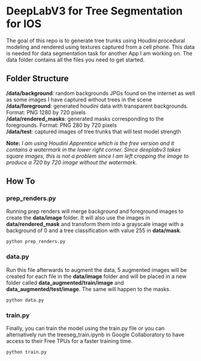 # DeepLabV3 for Tree Segmentation for IOS

The goal of this repo is to generate tree trunks using Houdini procedural modeling and rendered using textures captured from a cell phone. This data is needed for data segmentation task for another App I am working on. The data folder contains all the files you need to get started.

## Folder Structure
**/data/background**: random backgrounds JPGs found on the internet as well as some images I have captured without trees in the scene  
**/data/foreground**: generated houdini data with transparent backgrounds. Format: PNG 1280 by 720 pixels  
**/data/rendered_masks**: generated masks  corresponding to the foregrounds. Format: PNG 280 by 720 pixels  
**/data/test**: captured images of tree trunks that will test model strength

**Note:** _I am using Houdini Apprentice which is the free version and it contains a watermark in the lower right corner. Since deeplabv3 takes square images, this is not a problem since I am left cropping the image to produce a 720 by 720 image without the watermark._

## How To
### prep_renders.py
Running prep renders will merge background and foreground images to create the **data/image** folder. It will also use the images in **data/rendered_mask** and transform them into a grayscale image with a background of 0 and a tree classification with value 255 in **data/mask**.
```
python prep_renders.py
```

### data.py
Run this file afterwards to augment the data, 5 augmented images will be created for each file in the **data/image** folder and will be placed in a new folder called **data_augmented/train/image** and **data_augmented/test/image**. The same will happen to the masks.
```
python data.py
```

### train.py
Finally, you can train the model using the train.py file or you can alternatively run the treeseg_train.ipynb in Google Collaboratory to have access to their Free TPUs for a faster training time.
```
python train.py
```
